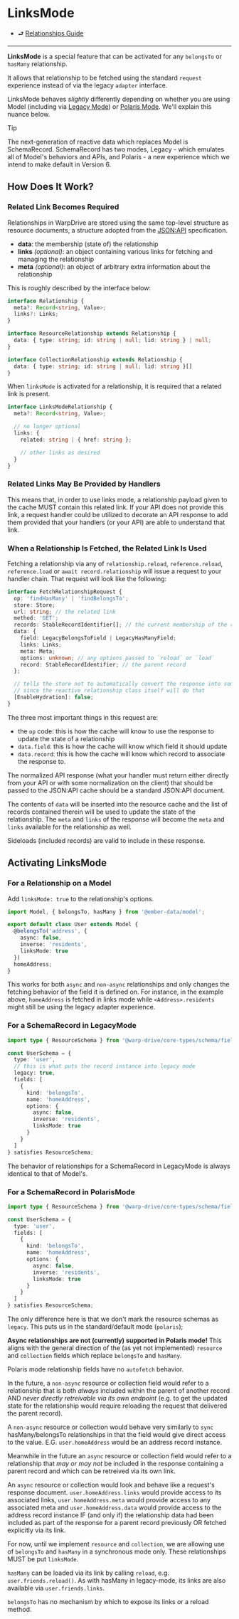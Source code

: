 # LinksMode

- ⮐ [Relationships Guide](../index.md)

---

**LinksMode** is a special feature that can be activated for any `belongsTo` or `hasMany` relationship.

It allows that relationship to be fetched using the standard `request` experience instead of via the legacy `adapter` interface.

LinksMode behaves *slightly* differently depending on whether
you are using Model (including via [Legacy Mode](../../reactive-data/legacy/overview.md)) or [Polaris Mode](../../reactive-data/polaris/overview.md). We'll explain this nuance below.

> [!TIP]
> The next-generation of reactive data which replaces Model is SchemaRecord.
> SchemaRecord has two modes, Legacy - which emulates all of Model's
> behaviors and APIs, and Polaris - a new experience which we intend
> to make default in Version 6.

## How Does It Work?

### Related Link Becomes Required

Relationships in WarpDrive are stored using the same top-level structure as resource documents, a structure
adopted from the [JSON:API](https://jsonapi.org) specification.

- **data**: the membership (state of) the relationship
- **links** *(optional)*: an object containing various links for fetching and managing the relationship
- **meta** *(optional)*: an object of arbitrary extra information about the relationship

This is roughly described by the interface below:

```ts
interface Relationship {
  meta?: Record<string, Value>;
  links?: Links;
}

interface ResourceRelationship extends Relationship {
  data: { type: string; id: string | null; lid: string } | null;
}

interface CollectionRelationship extends Relationship {
  data: { type: string; id: string | null; lid: string }[]
}
```

When `linksMode` is activated for a relationship, it is required that a related link is present.

```ts
interface LinksModeRelationship {
  meta?: Record<string, Value>;

  // no longer optional
  links: {
    related: string | { href: string };

    // other links as desired
  }
}
```

### Related Links May Be Provided by Handlers

This means that, in order to use links mode, a relationship payload given to the cache MUST contain this related link. If your API does not provide this link, a request handler could be utilized to decorate an API response to add them provided that your handlers (or your API) are able to understand that link.

### When a Relationship Is Fetched, the Related Link Is Used

Fetching a relationship via any of `relationship.reload`, `reference.reload`, `reference.load` or `await record.relationship` will issue a request to your handler chain. That request will look like the following:

```ts
interface FetchRelationshipRequest {
  op: 'findHasMany' | 'findBelongsTo';
  store: Store;
  url: string; // the related link
  method: 'GET';
  records: StableRecordIdentifier[]; // the current membership of the relationship
  data: {
    field: LegacyBelongsToField | LegacyHasManyField;
    links: Links;
    meta: Meta;
    options: unknown; // any options passed to `reload` or `load`
    record: StableRecordIdentifier; // the parent record
  };

  // tells the store not to automatically convert the response into something reactive
  // since the reactive relationship class itself will do that
  [EnableHydration]: false; 
}
```

The three most important things in this request are:

- the `op` code: this is how the cache will know to use the response to update the state of a relationship
- `data.field`: this is how the cache will know which field it should update
- `data.record`: this is how the cache will know which record to associate the response to.

The normalized API response (what your handler must return either directly from your API or with some normalization on the client) that should be passed to the JSON:API cache should be a standard JSON:API document.

The contents of `data` will be inserted into the resource cache and the list of records contained therein will be used to update the state of the relationship. The `meta` and `links` of the response will become the `meta` and `links` available for the
relationship as well.

Sideloads (included records) are valid to include in these response.

## Activating LinksMode

### For a Relationship on a Model

Add `linksMode: true` to the relationship's options.

```ts
import Model, { belongsTo, hasMany } from '@ember-data/model';

export default class User extends Model {
  @belongsTo('address', {
    async: false,
    inverse: 'residents',
    linksMode: true
  })
  homeAddress;
}
```

This works for both `async` and `non-async` relationships and only changes the fetching behavior of the field it is defined on. For instance, in the example above, `homeAddress` is fetched in links mode while `<Address>.residents` might still be using the legacy adapter experience.

### For a SchemaRecord in LegacyMode

```ts
import type { ResourceSchema } from '@warp-drive/core-types/schema/fields';

const UserSchema = {
  type: 'user',
  // this is what puts the record instance into legacy mode
  legacy: true,
  fields: [
    {
      kind: 'belongsTo',
      name: 'homeAddress',
      options: {
        async: false,
        inverse: 'residents',
        linksMode: true
      }
    }
  ]
} satisfies ResourceSchema;
```

The behavior of relationships for a SchemaRecord in LegacyMode is always identical to that of Model's.

### For a SchemaRecord in PolarisMode

```ts
import type { ResourceSchema } from '@warp-drive/core-types/schema/fields';

const UserSchema = {
  type: 'user',
  fields: [
    {
      kind: 'belongsTo',
      name: 'homeAddress',
      options: {
        async: false,
        inverse: 'residents',
        linksMode: true
      }
    }
  ]
} satisfies ResourceSchema;
```

The only difference here is that we don't mark the resource schemas as `legacy`. This puts us in the standard/default mode (`polaris`);

**Async relationships are not (currently) supported in Polaris mode!** This aligns with the general direction of 
the (as yet not implemented) `resource` and `collection` fields which replace `belongsTo` and `hasMany`.

Polaris mode relationship fields have no `autofetch` behavior.

In the future, a `non-async` resource or collection field would refer to a relationship that is both *always*
included within the parent of another record AND *never directly retreivable via its own endpoint* (e.g. to get
the updated state for the relationship would require reloading the request that delivered the parent record).

A `non-async` resource or collection would behave very similarly to `sync` hasMany/belongsTo relationships in that
the field would give direct access to the value. E.G. `user.homeAddress` would be an address record instance.

Meanwhile in the future an `async` resource or collection field would refer to a relationship that *may or may not*
be included in the response containing a parent record and which can be retreived via its own link.

An `async` resource or collection would look and behave like a request's response document. `user.homeAddress.links`
would provide access to its associated links, `user.homeAddress.meta` would provide access to any associated meta and
`user.homeAddress.data` would provide access to the address record instance IF (and only if) the relationship data had been included as part of the response for a parent record previously OR fetched explicitly via its link.

For now, until we implement `resource` and `collection`, we are allowing use of `belongsTo` and `hasMany` in a synchronous mode only. These relationships MUST be put `linksMode`.

`hasMany` can be loaded via its link by calling `reload`, e.g. `user.friends.reload()`. As with hasMany in legacy-mode, its links are also available via `user.friends.links`.

`belongsTo` has no mechanism by which to expose its links or a reload method.

